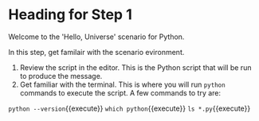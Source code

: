 # Heading for Step 1
Welcome to the 'Hello, Universe' scenario for Python.

In this step, get familair with the scenario evironment.

1. Review the script in the editor.  This is the Python script that will be run to produce the message.
2. Get familiar with the terminal.  This is where you will run `python` commands to execute the script.  A few commands to try are:

`python --version`{{execute}}
`which python`{{execute}}
`ls *.py`{{execute}}

